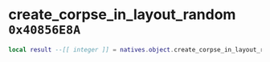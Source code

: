 # create_corpse_in_layout_random `0x40856E8A`

```lua
local result --[[ integer ]] = natives.object.create_corpse_in_layout_random(_unk0 --[[ integer ]], _unk1 --[[ integer ]], _unk2 --[[ integer ]], _unk3 --[[ integer ]], _unk4 --[[ integer ]], _unk5 --[[ integer ]], _unk6 --[[ integer ]], _unk7 --[[ integer ]], _unk8 --[[ integer ]], _unk9 --[[ integer ]])
```